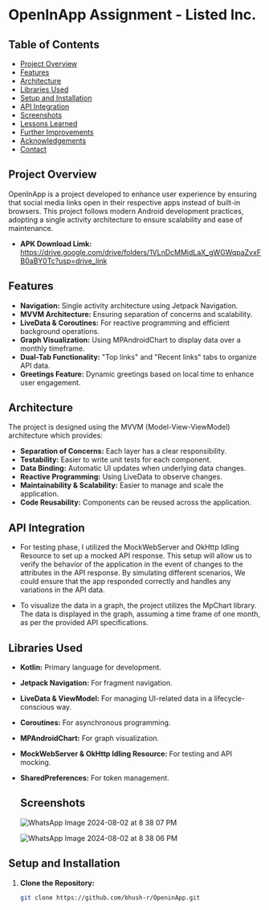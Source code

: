 # OpenInApp Assignment - Listed Inc.

## Table of Contents
- [Project Overview](#project-overview)
- [Features](#features)
- [Architecture](#architecture)
- [Libraries Used](#libraries-used)
- [Setup and Installation](#setup-and-installation)
- [API Integration](#api-integration)
- [Screenshots](#screenshots)
- [Lessons Learned](#lessons-learned)
- [Further Improvements](#further-improvements)
- [Acknowledgements](#acknowledgements)
- [Contact](#contact)

## Project Overview
OpenInApp is a project developed to enhance user experience by ensuring that social media links open in their respective apps instead of built-in browsers. This project follows modern Android development practices, adopting a single activity architecture to ensure scalability and ease of maintenance.

- **APK Download Limk:** https://drive.google.com/drive/folders/1VLnDcMMidLaX_gWGWqpaZvxFB0aBY0Tc?usp=drive_link

## Features
- **Navigation:** Single activity architecture using Jetpack Navigation.
- **MVVM Architecture:** Ensuring separation of concerns and scalability.
- **LiveData & Coroutines:** For reactive programming and efficient background operations.
- **Graph Visualization:** Using MPAndroidChart to display data over a monthly timeframe.
- **Dual-Tab Functionality:** "Top links" and "Recent links" tabs to organize API data.
- **Greetings Feature:** Dynamic greetings based on local time to enhance user engagement.

## Architecture
The project is designed using the MVVM (Model-View-ViewModel) architecture which provides:
- **Separation of Concerns:** Each layer has a clear responsibility.
- **Testability:** Easier to write unit tests for each component.
- **Data Binding:** Automatic UI updates when underlying data changes.
- **Reactive Programming:** Using LiveData to observe changes.
- **Maintainability & Scalability:** Easier to manage and scale the application.
- **Code Reusability:** Components can be reused across the application.

## API Integration
- For testing phase, I utilized the MockWebServer and OkHttp Idling Resource to set up a mocked API response. This setup will allow us to verify the behavior of the application in the event of changes to the attributes in the API response. By simulating different scenarios, We could ensure that the app responded correctly and handles any variations in the API data.

- To visualize the data in a graph, the project utilizes the MpChart library. The data is displayed in the graph, assuming a time frame of one month, as per the provided API specifications.

## Libraries Used
- **Kotlin:** Primary language for development.
- **Jetpack Navigation:** For fragment navigation.
- **LiveData & ViewModel:** For managing UI-related data in a lifecycle-conscious way.
- **Coroutines:** For asynchronous programming.
- **MPAndroidChart:** For graph visualization.
- **MockWebServer & OkHttp Idling Resource:** For testing and API mocking.
- **SharedPreferences:** For token management.

    ## Screenshots
  ![WhatsApp Image 2024-08-02 at 8 38 07 PM](https://github.com/user-attachments/assets/e7abac07-3092-432e-9a55-e6b9aca3daa6)

  ![WhatsApp Image 2024-08-02 at 8 38 06 PM](https://github.com/user-attachments/assets/2605217e-fbec-495e-b1b1-e77866762d47)
  
## Setup and Installation
1. **Clone the Repository:**
   ```bash
   git clone https://github.com/bhush-r/OpeninApp.git
